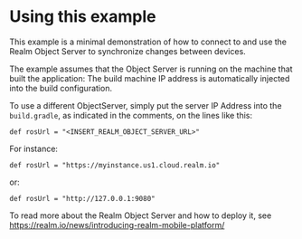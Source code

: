 # Using this example

This example is a minimal demonstration of how to connect to and use the
Realm Object Server to synchronize changes between devices.

The example assumes that the Object Server is running on the machine
that built the application: The build machine IP address is automatically
injected into the build configuration.

To use a different ObjectServer, simply put the server IP Address into
the `build.gradle`, as indicated in the comments, on the lines like this:

    def rosUrl = "<INSERT_REALM_OBJECT_SERVER_URL>"

For instance:

    def rosUrl = "https://myinstance.us1.cloud.realm.io"

or:

    def rosUrl = "http://127.0.0.1:9080"

To read more about the Realm Object Server and how to deploy it, see
https://realm.io/news/introducing-realm-mobile-platform/
